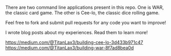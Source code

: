 There are two command line applications present in this repo. One is WAR, the classic card game. The other is Cee-lo, the classic dice rolling game.

Feel free to fork and submit pull requests for any code you want to improve!

I wrote blog posts about my experiences. Read them to learn more!

https://medium.com/@TitanLax3/building-cee-lo-3d433b971c47
https://medium.com/@TitanLax3/building-war-8f7ad8bea0d
